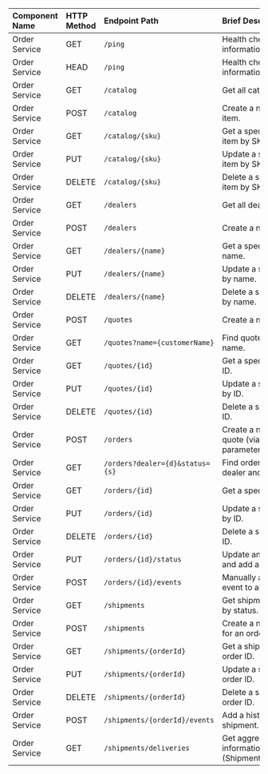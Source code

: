 | Component Name | HTTP Method | Endpoint Path | Brief Description |
| :--- | :--- | :--- | :--- |
| Order Service | GET | `/ping` | Health check and build information endpoint. |
| Order Service | HEAD | `/ping` | Health check and build information endpoint. |
| Order Service | GET | `/catalog` | Get all catalog items. |
| Order Service | POST | `/catalog` | Create a new catalog item. |
| Order Service | GET | `/catalog/{sku}` | Get a specific catalog item by SKU. |
| Order Service | PUT | `/catalog/{sku}` | Update a specific catalog item by SKU. |
| Order Service | DELETE | `/catalog/{sku}` | Delete a specific catalog item by SKU. |
| Order Service | GET | `/dealers` | Get all dealers. |
| Order Service | POST | `/dealers` | Create a new dealer. |
| Order Service | GET | `/dealers/{name}` | Get a specific dealer by name. |
| Order Service | PUT | `/dealers/{name}` | Update a specific dealer by name. |
| Order Service | DELETE | `/dealers/{name}` | Delete a specific dealer by name. |
| Order Service | POST | `/quotes` | Create a new quote. |
| Order Service | GET | `/quotes?name={customerName}` | Find quotes by customer name. |
| Order Service | GET | `/quotes/{id}` | Get a specific quote by ID. |
| Order Service | PUT | `/quotes/{id}` | Update a specific quote by ID. |
| Order Service | DELETE | `/quotes/{id}` | Delete a specific quote by ID. |
| Order Service | POST | `/orders` | Create a new order from a quote (via `fromQuote` parameter). |
| Order Service | GET | `/orders?dealer={d}&status={s}` | Find orders, filterable by dealer and/or status. |
| Order Service | GET | `/orders/{id}` | Get a specific order by ID. |
| Order Service | PUT | `/orders/{id}` | Update a specific order by ID. |
| Order Service | DELETE | `/orders/{id}` | Delete a specific order by ID. |
| Order Service | PUT | `/orders/{id}/status` | Update an order's status and add a history event. |
| Order Service | POST | `/orders/{id}/events` | Manually add a history event to an order. |
| Order Service | GET | `/shipments` | Get shipments, filterable by status. |
| Order Service | POST | `/shipments` | Create a new shipment for an order. |
| Order Service | GET | `/shipments/{orderId}` | Get a shipment by its order ID. |
| Order Service | PUT | `/shipments/{orderId}` | Update a shipment by its order ID. |
| Order Service | DELETE | `/shipments/{orderId}` | Delete a shipment by its order ID. |
| Order Service | POST | `/shipments/{orderId}/events` | Add a history event to a shipment. |
| Order Service | GET | `/shipments/deliveries` | Get aggregated delivery information (Shipment+Order+Quote). |